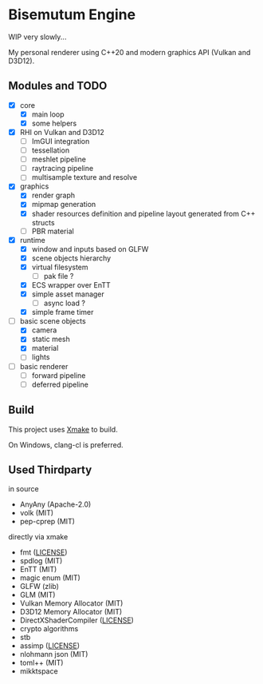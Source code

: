 # Bisemutum Engine

WIP very slowly...

My personal renderer using C++20 and modern graphics API (Vulkan and D3D12).

## Modules and TODO

* [x] core
  * [x] main loop
  * [x] some helpers
* [x] RHI on Vulkan and D3D12
  * [ ] ImGUI integration
  * [ ] tessellation
  * [ ] meshlet pipeline
  * [ ] raytracing pipeline
  * [ ] multisample texture and resolve
* [x] graphics
  * [x] render graph
  * [x] mipmap generation
  * [x] shader resources definition and pipeline layout generated from C++ structs
  * [ ] PBR material
* [x] runtime
  * [x] window and inputs based on GLFW
  * [x] scene objects hierarchy
  * [x] virtual filesystem
    * [ ] pak file ?
  * [x] ECS wrapper over EnTT
  * [x] simple asset manager
    * [ ] async load ?
  * [x] simple frame timer
* [ ] basic scene objects
  * [x] camera
  * [x] static mesh
  * [x] material
  * [ ] lights
* [ ] basic renderer
  * [ ] forward pipeline
  * [ ] deferred pipeline

## Build

This project uses [Xmake](https://xmake.io/) to build.

On Windows, clang-cl is preferred.

## Used Thirdparty

in source

* AnyAny (Apache-2.0)
* volk (MIT)
* pep-cprep (MIT)

directly via xmake

* fmt ([LICENSE](https://github.com/fmtlib/fmt/blob/master/LICENSE))
* spdlog (MIT)
* EnTT (MIT)
* magic enum (MIT)
* GLFW (zlib)
* GLM (MIT)
* Vulkan Memory Allocator (MIT)
* D3D12 Memory Allocator (MIT)
* DirectXShaderCompiler ([LICENSE](https://github.com/microsoft/DirectXShaderCompiler/blob/main/LICENSE.TXT))
* crypto algorithms
* stb
* assimp ([LICENSE](https://github.com/assimp/assimp/blob/master/LICENSE))
* nlohmann json (MIT)
* toml++ (MIT)
* mikktspace
